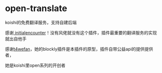 # open-translate
koishi的免费翻译服务，支持自建后端

感谢[ initialencounter](https://github.com/initialencounte)！没有风佬就没有这个插件，插件最重要的翻译服务的实现就出自他手

感谢[t4wefan](https://github.com/t4wefan)，她的blockly插件是本插件的原型，插件自带公益api的提供提供者，

她是koishi里open系列的开创者






